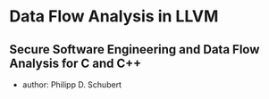 Data Flow Analysis in LLVM
==========================

Secure Software Engineering and Data Flow Analysis for C and C++
----------------------------------------------------------------

+ author: Philipp D. Schubert
